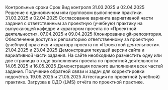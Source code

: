 Контрольные сроки
Срок	Вид контроля
31.03.2025 и 02.04.2025	Решение о единоличном или групповом выполнении практики.
31.03.2025 и 02.04.2025	Согласование варианта вариативной части задания с ответственным за проектную (учебную) практику на выпускающей кафедре и куратором проекта по «Проектной деятельности».
07.04.2025 и 09.04.2025	Клонирование git-репозитория. Обеспечение доступа к репозиторию ответственному за проектную (учебную) практику и куратору проекта по «Проектной деятельности».
21.04.2025 и 23.04.2025	Демонстрация текущей версии сайта и вариативной части задания. На сайте необходимо разместить одну или две страницы о ходе выполнения проекта по проектной деятельности
14.05.2025 и 16.05.2025	Демонстрация полного выполнения всех частей задания. Получение обратной связи и задач для корректировки недочётов.
19.05.2025 и 21.05.2025	Аттестация по проектной (учебной) практике. Загрузка в СДО (LMS) отчёта по проектной практике.
